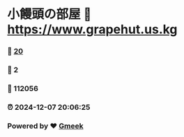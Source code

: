 # 小饅頭の部屋 :link: https://www.grapehut.us.kg 
### :page_facing_up: [20](https://www.grapehut.us.kg/tag.html) 
### :speech_balloon: 2 
### :hibiscus: 112056 
### :alarm_clock: 2024-12-07 20:06:25 
### Powered by :heart: [Gmeek](https://github.com/Meekdai/Gmeek)
